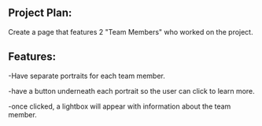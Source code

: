 ## Project Plan:

Create a page that features 2 "Team Members" who worked on the project.

## Features:

-Have separate portraits for each team member.

-have a button underneath each portrait so the user can click to learn more.

-once clicked, a lightbox will appear with information about the team member.
